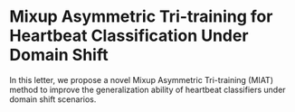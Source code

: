 # Mixup Asymmetric Tri-training for Heartbeat Classification Under Domain Shift <br>
In this letter, we propose a novel Mixup Asymmetric Tri-training (MIAT) method to improve the generalization ability of heartbeat classifiers
under domain shift scenarios.
